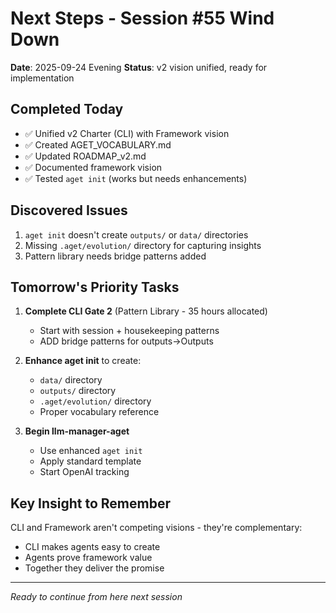 # Next Steps - Session #55 Wind Down

**Date**: 2025-09-24 Evening
**Status**: v2 vision unified, ready for implementation

## Completed Today
- ✅ Unified v2 Charter (CLI) with Framework vision
- ✅ Created AGET_VOCABULARY.md
- ✅ Updated ROADMAP_v2.md
- ✅ Documented framework vision
- ✅ Tested `aget init` (works but needs enhancements)

## Discovered Issues
1. `aget init` doesn't create `outputs/` or `data/` directories
2. Missing `.aget/evolution/` directory for capturing insights
3. Pattern library needs bridge patterns added

## Tomorrow's Priority Tasks
1. **Complete CLI Gate 2** (Pattern Library - 35 hours allocated)
   - Start with session + housekeeping patterns
   - ADD bridge patterns for outputs→Outputs

2. **Enhance aget init** to create:
   - `data/` directory
   - `outputs/` directory
   - `.aget/evolution/` directory
   - Proper vocabulary reference

3. **Begin llm-manager-aget**
   - Use enhanced `aget init`
   - Apply standard template
   - Start OpenAI tracking

## Key Insight to Remember
CLI and Framework aren't competing visions - they're complementary:
- CLI makes agents easy to create
- Agents prove framework value
- Together they deliver the promise

---
*Ready to continue from here next session*